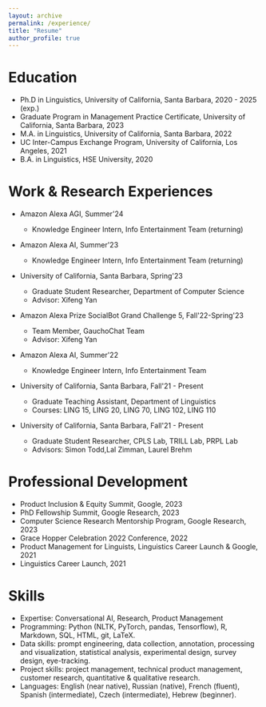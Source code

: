 ```yaml
---
layout: archive
permalink: /experience/
title: "Resume"
author_profile: true
---
```


Education
======
* Ph.D in Linguistics, University of California, Santa Barbara, 2020 - 2025 (exp.)
* Graduate Program in Management Practice Certificate, University of California, Santa Barbara, 2023
* M.A. in Linguistics, University of California, Santa Barbara, 2022
* UC Inter-Campus Exchange Program, University of California, Los Angeles, 2021
* B.A. in Linguistics, HSE University, 2020

Work & Research Experiences
======
* Amazon Alexa AGI, Summer'24
  * Knowledge Engineer Intern, Info Entertainment Team (returning)

* Amazon Alexa AI, Summer'23
  * Knowledge Engineer Intern, Info Entertainment Team (returning)

* University of California, Santa Barbara, Spring'23
  * Graduate Student Researcher, Department of Computer Science
  * Advisor: Xifeng Yan

* Amazon Alexa Prize SocialBot Grand Challenge 5, Fall'22-Spring'23
  * Team Member, GauchoChat Team
  * Advisor: Xifeng Yan

* Amazon Alexa AI, Summer'22
  * Knowledge Engineer Intern, Info Entertainment Team

* University of California, Santa Barbara, Fall'21 - Present
  * Graduate Teaching Assistant, Department of Linguistics
  * Courses: LING 15, LING 20, LING 70, LING 102, LING 110

* University of California, Santa Barbara, Fall'21 - Present
  * Graduate Student Researcher, CPLS Lab, TRILL Lab, PRPL Lab
  * Advisors: Simon Todd,Lal Zimman, Laurel Brehm

Professional Development
======
* Product Inclusion & Equity Summit, Google, 2023
* PhD Fellowship Summit, Google Research, 2023
* Computer Science Research Mentorship Program, Google Research, 2023
* Grace Hopper Celebration 2022 Conference, 2022
* Product Management for Linguists, Linguistics Career Launch & Google, 2021
* Linguistics Career Launch, 2021


Skills
======
* Expertise: Conversational AI, Research, Product Management
* Programming: Python (NLTK, PyTorch, pandas, Tensorflow), R, Markdown, SQL, HTML, git, LaTeX.
* Data skills: prompt engineering, data collection, annotation, processing and visualization, statistical analysis, experimental design, survey design, eye-tracking.
* Project skills: project management, technical product management, customer research, quantitative & qualitative research.
* Languages: English (near native), Russian (native), French (fluent), Spanish (intermediate), Czech (intermediate), Hebrew (beginner).

